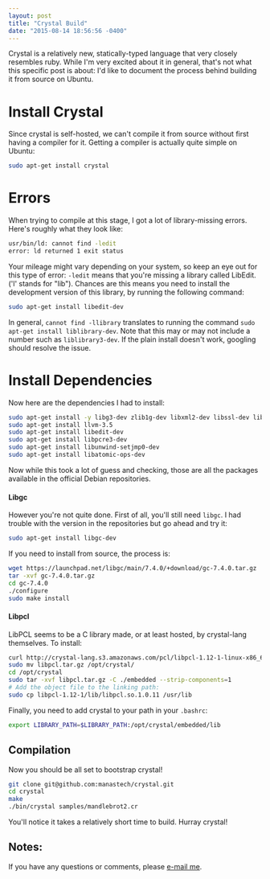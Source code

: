 ```yaml
---
layout: post
title: "Crystal Build"
date: "2015-08-14 18:56:56 -0400"
---
```


Crystal is a relatively new, statically-typed language that very closely resembles ruby. While I'm very excited about it in general, that's not what this specific post is about: I'd like to document the process behind building it from source on Ubuntu.

# Install Crystal 

Since crystal is self-hosted, we can't compile it from source without first having a compiler for it. Getting a compiler is actually quite simple on Ubuntu:

```bash
sudo apt-get install crystal
```

# Errors

When trying to compile at this stage, I got a lot of library-missing errors. Here's roughly what they look like:

```bash
usr/bin/ld: cannot find -ledit
error: ld returned 1 exit status
```

Your mileage might vary depending on your system, so keep an eye out for this type of error: `-ledit` means that you're missing a library called LibEdit. ('l' stands for "lib"). Chances are this means you need to install the development version of this library, by running the following command:

```bash
sudo apt-get install libedit-dev
```

In general, `cannot find -llibrary` translates to running the command `sudo apt-get install liblibrary-dev`. Note that this may or may not include a number such as `liblibrary3-dev`. If the plain install doesn't work, googling should resolve the issue.

# Install Dependencies

Now here are the dependencies I had to install:

```bash
sudo apt-get install -y libg3-dev zlib1g-dev libxml2-dev libssl-dev libyaml-dev libreadline-dev # What the documentation gives you
sudo apt-get install llvm-3.5
sudo apt-get install libedit-dev
sudo apt-get install libpcre3-dev
sudo apt-get install libunwind-setjmp0-dev
sudo apt-get install libatomic-ops-dev
```

Now while this took a lot of guess and checking, those are all the packages available in the official Debian repositories.

#### Libgc 

However you're not quite done. First of all, you'll still need `libgc`. I had trouble with the version in the repositories but go ahead and try it:

```bash
sudo apt-get install libgc-dev
```

If you need to install from source, the process is:

```bash
wget https://launchpad.net/libgc/main/7.4.0/+download/gc-7.4.0.tar.gz
tar -xvf gc-7.4.0.tar.gz
cd gc-7.4.0
./configure
sudo make install
```

#### Libpcl

LibPCL seems to be a C library made, or at least hosted, by crystal-lang themselves. To install:

```bash
curl http://crystal-lang.s3.amazonaws.com/pcl/libpcl-1.12-1-linux-x86_64.tar.gz > libpcl.tar.gz
sudo mv libpcl.tar.gz /opt/crystal/
cd /opt/crystal
sudo tar -xvf libpcl.tar.gz -C ./embedded --strip-components=1
# Add the object file to the linking path:
sudo cp libpcl-1.12-1/lib/libpcl.so.1.0.11 /usr/lib
```

Finally, you need to add crystal to your path in your `.bashrc`: 
```bash
export LIBRARY_PATH=$LIBRARY_PATH:/opt/crystal/embedded/lib
```

## Compilation

Now you should be all set to bootstrap crystal!

```bash
git clone git@github.com:manastech/crystal.git
cd crystal
make
./bin/crystal samples/mandlebrot2.cr
```

You'll notice it takes a relatively short time to build. Hurray crystal!

## Notes:

If you have any questions or comments, please [e-mail me](mailto://cchamberlain@uchicago.edu).
